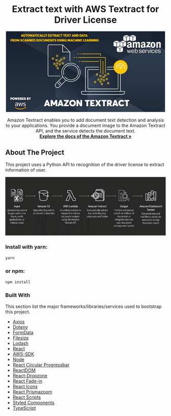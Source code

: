 <div id="top"></div>

<br />
<div align="center">
  <h1 align="center">Extract text with AWS Textract for Driver License</h1>
  <img src="images/logo.png" alt="License Plate Recognition" width="500">

  <br />
  
  <p align="center">
    Amazon Textract enables you to add document text detection and analysis to your applications. You provide a document image to the Amazon Textract API, and the service detects the document text.
    <br />
    <a href="https://docs.aws.amazon.com/textract/latest/dg/what-is.html"><strong>Explore the docs of the Amazon Textract »</strong></a>
    <br />
  </p>
</div>


<!-- ABOUT THE PROJECT -->
## About The Project

This project uses a Python API to recognition of the driver license to extract information of user.

<img src="images/screenshot.jpeg" />


### Install with yarn:

  ```sh
  yarn
  ```

### or npm:

  ```sh
  npm install
  ```

### Built With

This section list the major frameworks/libraries/services used to bootstrap this project.

* [Axios](https://axios-http.com/)
* [Dotenv](https://github.com/motdotla/dotenv)
* [FormData](https://github.com/form-data)
* [Filesize](https://github.com/avoidwork/filesize.js)
* [Lodash](https://lodash.com/)
* [React](https://reactjs.org/)
* [AWS-SDK](https://aws.amazon.com/tools/?nc1=h_ls)
* [Node](https://nodejs.dev/)
* [React Circular Progressbar](https://github.com/kevinsqi/react-circular-progressbar)
* [ReactDOM](https://reactjs.org/docs/react-dom.html)
* [React-Dropzone](https://github.com/react-dropzone/react-dropzone/)
* [React Fade-in](https://github.com/gkaemmer/react-fade-in)
* [React Icons](https://react-icons.github.io/react-icons/)
* [React Prismazoom](https://github.com/sylvaindubus/react-prismazoom)
* [React Scripts](https://github.com/facebook/create-react-app)
* [Styled Components](https://github.com/styled-components/styled-components)
* [TypeScript](https://www.typescriptlang.org/)
